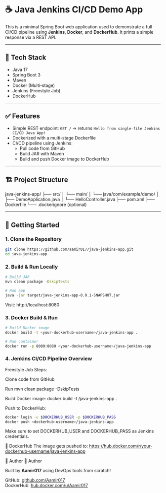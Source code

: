 # ☕ Java Jenkins CI/CD Demo App

This is a minimal Spring Boot web application used to demonstrate a full CI/CD pipeline using **Jenkins**, **Docker**, and **DockerHub**. It prints a simple response via a REST API.

---

## 📌 Tech Stack

- Java 17
- Spring Boot 3
- Maven
- Docker (Multi-stage)
- Jenkins (Freestyle Job)
- DockerHub

---

## ✅ Features

- Simple REST endpoint: `GET /` → returns `Hello from single-file Jenkins CI/CD Java App!`
- Dockerized with a multi-stage Dockerfile
- CI/CD pipeline using Jenkins:
  - Pull code from GitHub
  - Build JAR with Maven
  - Build and push Docker image to DockerHub

---

## 🏗️ Project Structure

java-jenkins-app/
├── src/
│ └── main/
│ └── java/com/example/demo/
│ ├── DemoApplication.java
│ └── HelloController.java
├── pom.xml
├── Dockerfile
└── .dockerignore (optional)

---

## 🚀 Getting Started

### 1. Clone the Repository

```bash
git clone https://github.com/aamir017/java-jenkins-app.git
cd java-jenkins-app
```
### 2. Build & Run Locally
```bash
# Build JAR
mvn clean package -DskipTests

# Run app
java -jar target/java-jenkins-app-0.0.1-SNAPSHOT.jar
```
Visit: http://localhost:8080

### 3. Docker Build & Run
```bash
# Build Docker image
docker build -t <your-dockerhub-username>/java-jenkins-app .

# Run container
docker run -p 8080:8080 <your-dockerhub-username>/java-jenkins-app
```

### 4. Jenkins CI/CD Pipeline Overview
Freestyle Job Steps:

Clone code from GitHub

Run mvn clean package -DskipTests

Build Docker image:
docker build -t <dockerhub-username>/java-jenkins-app .

Push to DockerHub:

```bash
docker login -u $DOCKERHUB_USER -p $DOCKERHUB_PASS
docker push <dockerhub-username>/java-jenkins-app
```
Make sure to set DOCKERHUB_USER and DOCKERHUB_PASS as Jenkins credentials.

🐳 DockerHub
The image gets pushed to:
https://hub.docker.com/r/your-dockerhub-username/java-jenkins-app


🙌 Author
🙌 Author  

Built by **Aamir017** using DevOps tools from scratch!  

GitHub: [github.com/Aamir017](https://github.com/Aamir017)  
DockerHub: [hub.docker.com/u/Aamir017](https://hub.docker.com/u/Aamir017)

